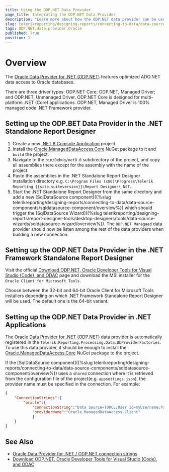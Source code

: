 ```yaml
---
title: Using the ODP.NET Data Provider
page_title: Integrating the ODP.NET Data Provider
description: "Learn more about how the ODP.NET data provider can be used by the SqlDataSource component to connect to Oracle databases in Telerik Reporting."
slug: telerikreporting/designing-reports/connecting-to-data/data-source-components/sqldatasource-component/using-data-providers/using-odpnet-data-provider
tags: ODP.NET,data,provider,Oracle
published: True
position: 1
---
```


# Overview

The [Oracle Data Provider for .NET (ODP.NET)](https://www.oracle.com/database/technologies/appdev/dotnet/odp.html) features optimized ADO.NET data access to Oracle databases.

There are three driver types: ODP.NET Core; ODP.NET, Managed Driver; and ODP.NET, Unmanaged Driver. ODP.NET Core is designed for multi-platform .NET (Core) applications. ODP.NET, Managed Driver is 100% managed code .NET Framework provider.


## Setting up the ODP.BET Data Provider in the .NET Standalone Report Designer

1. Create a new [.NET 8 Comsole Application](https://learn.microsoft.com/en-us/dotnet/csharp/tutorials/console-teleprompter) project.
1. Install the [Oracle.ManagedDataAccess.Core](https://www.nuget.org/packages/Oracle.ManagedDataAccess.Core) NuGet package to it and `build` the project.
1. Navigate to the `bin/Debug/net8.0` subdirectory of the project, and copy all assemblies there except for the assembly with the name of the project.
1. Paste the assemblies in the .NET Standalone Report Designer installation directory e.g. `C:\Program Files (x86)\Progress\Telerik Reporting {{site.suiteversion}}\Report Designer\.NET`.
1. Start the .NET Standalone Report Designer from the same directory and add a new [SqlDataSource component]({%slug telerikreporting/designing-reports/connecting-to-data/data-source-components/sqldatasource-component/overview%}) which should trigger the [SqlDataSource Wizard]({%slug telerikreporting/designing-reports/report-designer-tools/desktop-designers/tools/data-source-wizards/sqldatasource-wizard/overview%}). The `ODP.NET Managaed` data provider should now be listen among the rest of the data providers when building a new connection.


## Setting up the ODP.NET Data Provider in the .NET Framework Standalone Report Designer

Visit the official [Download ODP.NET, Oracle Developer Tools for Visual Studio (Code), and ODAC](https://www.oracle.com/database/technologies/net-downloads.html) page and download the MSI installer for the `Oracle Client for Microsoft Tools`.

Choose between the 32-bit and 64-bit Oracle Client for Microsoft Tools installers depending on which .NET Framework Standalone Report Designer will be used. The default one is the 64-bit variant.


## Setting up the ODP.NET Data Provider in .NET Applications

The [Oracle Data Provider for .NET (ODP.NET)](https://www.oracle.com/database/technologies/appdev/dotnet/odp.html) data provider is automatically registered in the `Telerik.Reporting.Processing.Data.DbProviderFactories`. To use this data provider, it should be enough to install the [Oracle.ManagedDataAccess.Core](https://www.nuget.org/packages/Oracle.ManagedDataAccess.Core) NuGet package to the project.

If the [SqlDataSource component]({%slug telerikreporting/designing-reports/connecting-to-data/data-source-components/sqldatasource-component/overview%}) uses a `shared` connection where it is retrieved from the configuration file of the project(e.g. `appsettings.json`), the provider name must be specified in the connection. For example:

````JSON
{
	"ConnectionStrings":{
		"oracle":{
			"connectionString":"Data Source=TORCL;User Id=myUsername;Password=myPassword;",
			"providerName":"Oracle.ManagedDataAccess.Client"
			}
	}
}
````


## See Also

* [Oracle Data Provider for .NET / ODP.NET connection strings](https://www.connectionstrings.com/oracle-data-provider-for-net-odp-net/)
* [Download ODP.NET, Oracle Developer Tools for Visual Studio (Code), and ODAC](https://www.oracle.com/database/technologies/net-downloads.html)
